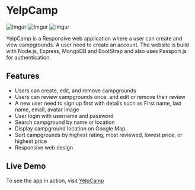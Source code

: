 # YelpCamp
![Imgur](https://i.imgur.com/NrcxGfG.png)
![Imgur](https://i.imgur.com/fjMflxT.png)
![Imgur](https://i.imgur.com/6ipNusQ.png)

YelpCamp is a Responsive web application where a user can create and view campgrounds. A user need to create an account.
The website is build with Node.js, Express, MongoDB and BootStrap and also uses Passport.js for authentication.

## Features
* Users can create, edit, and remove campgrounds
* Users can review campgrounds once, and edit or remove their review
* A new user need to sign up first with details such as First name, last name, email, avatar image
* User login with username and password
* Search campground by name or location
* Display campground location on Google Map.
* Sort campgrounds by highest rating, most reviewed, lowest price, or highest price
* Responsive web design

## Live Demo
To see the app in action, visit [YelpCamp](https://yelpcamp-bebeto.herokuapp.com/)
